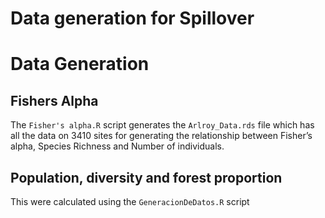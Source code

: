 Data generation for Spillover
================

# Data Generation

## Fishers Alpha

The `Fisher's alpha.R` script generates the `Arlroy_Data.rds` file which
has all the data on 3410 sites for generating the relationship between
Fisher’s alpha, Species Richness and Number of individuals.

## Population, diversity and forest proportion

This were calculated using the `GeneracionDeDatos.R` script
